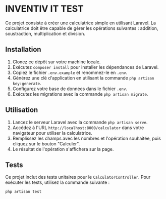 # INVENTIV IT TEST

Ce projet consiste à créer une calculatrice simple en utilisant Laravel. La calculatrice doit être capable de gérer les opérations suivantes : addition, soustraction, multiplication et division.

## Installation

1. Clonez ce dépôt sur votre machine locale.
2. Exécutez `composer install` pour installer les dépendances de Laravel.
3. Copiez le fichier `.env.example` et renommez-le en `.env`.
4. Générez une clé d'application en utilisant la commande `php artisan key:generate`.
5. Configurez votre base de données dans le fichier `.env`.
6. Exécutez les migrations avec la commande `php artisan migrate`.

## Utilisation

1. Lancez le serveur Laravel avec la commande `php artisan serve`.
2. Accédez à l'URL `http://localhost:8000/calculator` dans votre navigateur pour utiliser la calculatrice.
3. Remplissez les champs avec les nombres et l'opération souhaitée, puis cliquez sur le bouton "Calculer".
4. Le résultat de l'opération s'affichera sur la page.

## Tests

Ce projet inclut des tests unitaires pour le `CalculatorController`. Pour exécuter les tests, utilisez la commande suivante :

```bash
php artisan test
